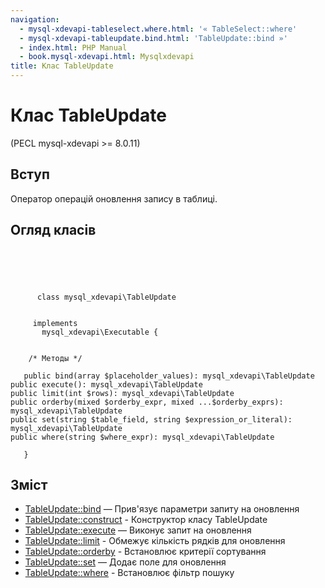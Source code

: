 ```yaml
---
navigation:
  - mysql-xdevapi-tableselect.where.html: '« TableSelect::where'
  - mysql-xdevapi-tableupdate.bind.html: 'TableUpdate::bind »'
  - index.html: PHP Manual
  - book.mysql-xdevapi.html: Mysqlxdevapi
title: Клас TableUpdate
---
```

# Клас TableUpdate

(PECL mysql-xdevapi >= 8.0.11)

## Вступ

Оператор операцій оновлення запису в таблиці.

## Огляд класів

```classsynopsis



    
     
      class mysql_xdevapi\TableUpdate
     

     implements 
       mysql_xdevapi\Executable {


    /* Методы */
    
   public bind(array $placeholder_values): mysql_xdevapi\TableUpdate
public execute(): mysql_xdevapi\TableUpdate
public limit(int $rows): mysql_xdevapi\TableUpdate
public orderby(mixed $orderby_expr, mixed ...$orderby_exprs): mysql_xdevapi\TableUpdate
public set(string $table_field, string $expression_or_literal): mysql_xdevapi\TableUpdate
public where(string $where_expr): mysql_xdevapi\TableUpdate

   }
```

## Зміст

-   [TableUpdate::bind](mysql-xdevapi-tableupdate.bind.html) — Прив'язує параметри запиту на оновлення
-   [TableUpdate::construct](mysql-xdevapi-tableupdate.construct.html) - Конструктор класу TableUpdate
-   [TableUpdate::execute](mysql-xdevapi-tableupdate.execute.html) — Виконує запит на оновлення
-   [TableUpdate::limit](mysql-xdevapi-tableupdate.limit.html) - Обмежує кількість рядків для оновлення
-   [TableUpdate::orderby](mysql-xdevapi-tableupdate.orderby.html) - Встановлює критерії сортування
-   [TableUpdate::set](mysql-xdevapi-tableupdate.set.html) — Додає поле для оновлення
-   [TableUpdate::where](mysql-xdevapi-tableupdate.where.html) - Встановлює фільтр пошуку
